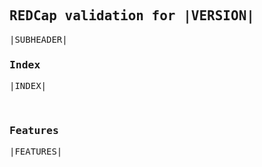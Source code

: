 <html lang="en">
<head>
    <meta charset="UTF-8">
    <meta name="viewport" content="width=device-width, initial-scale=1.0">
    <title>Document</title>
</head>
<body>

<style>

    * {
        font-family: monospace, Courier;
    }

    table {
        border-collapse: collapse;
    }

    th, td {
        /* border: dashed grey 1px; */
        padding: 0.5rem 1rem;
    }

    .feature-body > *, .js-file-line {
        font-size: 12px;
    }

    .spec-script > * {
        font-size: 14px;        
        font-family: Arial, Helvetica, sans-serif;
    }

    .comments {
        font-size: 12px;
    }

    .comment {
        padding-bottom: 0.2rem;
    }

    .comment-edit {
        font-size: 11px;        
    }

    .timeline {
        font-size: 11px;
    }

    .index-good {
        font-size: 12px;
    }

    .index-errors {
        font-size: 11px;
    }

    .sub-header {
        font-size: 10px;
    }

</style>

## REDCap validation for |VERSION|

|SUBHEADER|

<div class="sub-header">
</div>

### Index

|INDEX|

<br/>

### Features

|FEATURES|



</body>
</html>